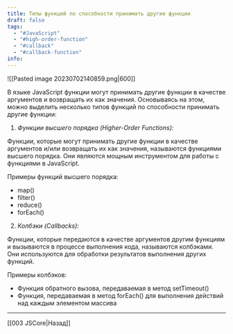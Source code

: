 ```yaml
---
title: Типы функций по способности принимать другие функции
draft: false
tags:
  - "#JavaScript"
  - "#high-order-function"
  - "#callback"
  - "#callback-function"
info:
---
```

![[Pasted image 20230702140859.png|600]]

В языке JavaScript функции могут принимать другие функции в качестве аргументов и возвращать их как значения. Основываясь на этом, можно выделить несколько типов функций по способности принимать другие функции:

1. _Функции высшего порядка (Higher-Order Functions):_

Функции, которые могут принимать другие функции в качестве аргументов и/или возвращать их как значения, называются функциями высшего порядка. Они являются мощным инструментом для работы с функциями в JavaScript.

Примеры функций высшего порядка:

- map()
- filter()
- reduce()
- forEach()

2. _Колбэки (Callbacks):_

Функции, которые передаются в качестве аргументов другим функциям и вызываются в процессе выполнения кода, называются колбэками. Они используются для обработки результатов выполнения других функций.

Примеры колбэков:

- Функция обратного вызова, передаваемая в метод setTimeout()
- Функция, передаваемая в метод forEach() для выполнения действий над каждым элементом массива

---

[[003 JSCore|Назад]]